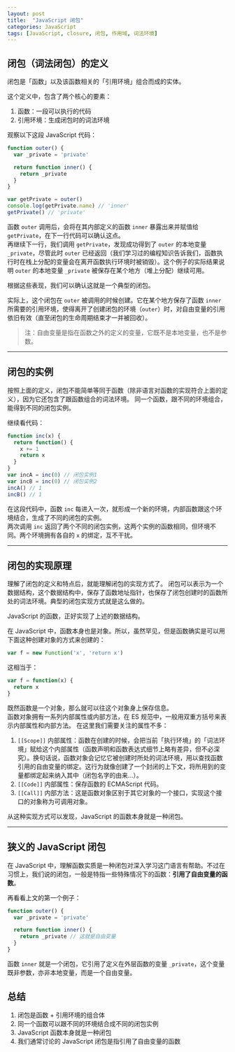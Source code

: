 ```yaml
---
layout: post
title:  "JavaScript 闭包"
categories: JavaScript
tags: [JavaScript, closure, 闭包, 作用域, 词法环境]
---
```



## 闭包（词法闭包）的定义

闭包是「函数」以及该函数相关的「引用环境」组合而成的实体。

这个定义中，包含了两个核心的要素：

1. 函数：一段可以执行的代码
2. 引用环境：生成闭包时的词法环境

观察以下这段 JavaScript 代码：

```js
function outer() {
  var _private = 'private'

  return function inner() {
    return _private
  }
}

var getPrivate = outer()
console.log(getPrivate.name) // 'inner'
getPrivate() // 'private'
```

函数 `outer` 调用后，会将在其内部定义的函数 `inner` 暴露出来并赋值给 `getPrivate`，在下一行代码可以确认这点。  
再继续下一行，我们调用 `getPrivate`，发现成功得到了 `outer` 的本地变量 `_private`，尽管此时 `outer` 已经返回（我们学习过的编程知识告诉我们，函数执行时在栈上分配的变量会在离开函数执行环境时被销毁）。这个例子的实际结果说明 `outer` 的本地变量 `_private` 被保存在某个地方（堆上分配）继续可用。

根据这些表现，我们可以确认这就是一个典型的闭包。

实际上，这个闭包在 `outer` 被调用的时候创建。它在某个地方保存了函数 `inner` 所需要的引用环境，使得离开了创建闭包的环境（`outer`）时，对自由变量的引用依旧有效（直至闭包的生命周期结束才一并被回收）。

> 注：自由变量是指在函数之外的定义的变量，它既不是本地变量，也不是参数。

<!-- more -->

---

## 闭包的实例

按照上面的定义，闭包不能简单等同于函数（除非语言对函数的实现符合上面的定义），因为它还包含了跟函数组合的词法环境。
同一个函数，跟不同的环境组合，能得到不同的闭包实例。

继续看代码：

```js
function inc(x) {
  return function() {
    x += 1
    return x
  }
}
var incA = inc(0) // 闭包实例1
var incB = inc(0) // 闭包实例2
incA() // 1
incB() // 1
```

在这段代码中，函数 `inc` 每进入一次，就形成一个新的环境，内部函数跟这个环境结合，生成了不同的闭包的实例。  
两次调用 `inc` 返回了两个不同的闭包实例，这两个实例的函数相同，但环境不同。两个环境拥有各自的 `x` 的绑定，互不干扰。

---

## 闭包的实现原理

理解了闭包的定义和特点后，就能理解闭包的实现方式了。
闭包可以表示为一个数据结构，这个数据结构中，保存了函数地址指针，也保存了闭包创建时的函数所处的词法环境。典型的闭包实现方式就是这么做的。

JavaScript 的函数，正好实现了上述的数据结构。

在 JavaScript 中，函数本身也是对象。所以，虽然罕见，但是函数确实是可以用下面这种创建对象的方式来创建的：

```js
var f = new Function('x', 'return x')
```

这相当于：

```js
var f = function(x) {
  return x
}
```

既然函数是一个对象，那么就可以往这个对象身上保存信息。  
函数对象拥有一系列内部属性或内部方法，在 ES 规范中，一般用双重方括号来表示内部属性和内部方法。
在这里我们需要关注的属性不多：

1. `[[Scope]]` 内部属性：函数在创建的时候，会把当前「执行环境」的「词法环境」赋给这个内部属性（函数声明和函数表达式细节上略有差异，但不必深究）。换句话说，函数对象会记忆它被创建时所处的词法环境，用以查找函数引用的自由变量的绑定。这行为就像创建了一个封闭的上下文，将所用到的变量都绑定起来纳入其中（闭包名字的由来…）。
2. `[[Code]]` 内部属性：保存函数的 ECMAScript 代码。
3. `[[Call]]` 内部方法：这是函数对象区别于其它对象的一个接口，实现这个接口的对象称为可调用对象。

从这种实现方式可以发现，JavaScript 的函数本身就是一种闭包。


---

## 狭义的 JavaScript 闭包

在 JavaScript 中，理解函数实质是一种闭包对深入学习这门语言有帮助。不过在习惯上，我们说的闭包，一般是特指一些特殊情况下的函数：**引用了自由变量的函数**。

再看看上文的第一个例子：

```js
function outer() {
  var _private = 'private'

  return function inner() {
    return _private // 这就是自由变量
  }
}
```

函数 `inner` 就是一个闭包，它引用了定义在外层函数的变量 `_private`，这个变量既非参数，亦非本地变量，而是一个自由变量。


## 总结

1. 闭包是函数 + 引用环境的组合体
2. 同一个函数可以跟不同的环境结合成不同的闭包实例
3. JavaScript 函数本身就是一种闭包
4. 我们通常讨论的 JavaScript 闭包是指引用了自由变量的函数
